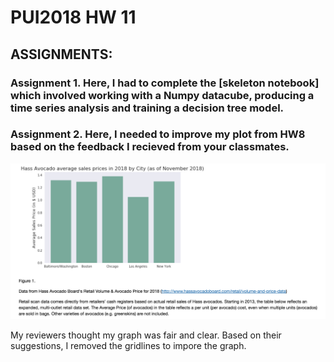 
# PUI2018 HW 11


## ASSIGNMENTS:

### Assignment 1. Here, I had to complete the [skeleton notebook] which involved working with a Numpy datacube, producing a time series analysis and training a decision tree model.


### Assignment 2. Here, I needed to improve my plot from HW8 based on the feedback I recieved from your classmates. 


![Alt text](screenShots/avg_hass_avo_prices.png)


My reviewers thought my graph was fair and clear. Based on their suggestions, I removed the gridlines to impore the graph. 



